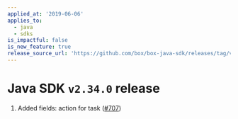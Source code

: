 ```yaml
---
applied_at: '2019-06-06'
applies_to:
  - java
  - sdks
is_impactful: false
is_new_feature: true
release_source_url: 'https://github.com/box/box-java-sdk/releases/tag/v2.34.0'
---
```


# Java SDK `v2.34.0` release

1. Added fields: action for task ([#707](https://github.com/box/box-java-sdk/pull/707))